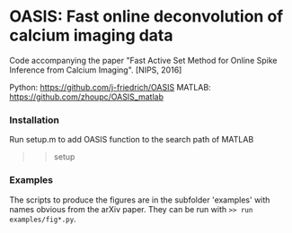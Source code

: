 # OASIS: Fast online deconvolution of calcium imaging data

Code accompanying the paper "Fast Active Set Method for Online Spike Inference from Calcium Imaging". [NIPS, 2016]

Python: https://github.com/j-friedrich/OASIS
MATLAB: https://github.com/zhoupc/OASIS_matlab

### Installation
Run setup.m to add OASIS function to the search path of MATLAB
>> setup 

### Examples
The scripts to produce the figures are in the subfolder 'examples' with names obvious from the arXiv paper. 
They can be run with `>> run examples/fig*.py`. 

